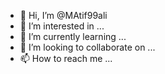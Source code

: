 - 👋 Hi, I’m @MAtif99ali
- 👀 I’m interested in ...
- 🌱 I’m currently learning ...
- 💞️ I’m looking to collaborate on ...
- 📫 How to reach me ...

<!---
MAtif99ali/MAtif99ali is a ✨ special ✨ repository because its `README.md` (this file) appears on your GitHub profile.
You can click the Preview link to take a look at your changes.
--->
